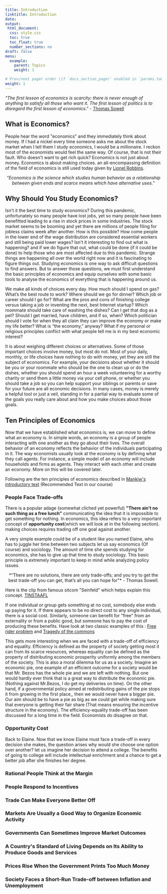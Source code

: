 ```yaml
---
title: Introduction
linktitle: Introduction
date: 
output: 
 html_document:
  css: style.css 
  toc: true
  toc_float: true
  number_sections: no
draft: false
menu:
  example:
    parent: Topics 
    weight: 1

# Prev/next pager order (if `docs_section_pager` enabled in `params.toml`)
weight: 1
---
```


*"The first lesson of economics is scarcity: there is never enough of anything to satisfy all those who want it. The first lesson of politics is to disregard the first
lesson of economics."* - [Thomas Sowell](https://en.wikipedia.org/wiki/Thomas_Sowell)

## What is Economics?

People hear the word "economics" and they immediately think about money. If I had a nickel every time someone asks me about the stock market when I tell them I study economics, I would be a millionaire. I reckon most of the economists would feel the same way. Of course, that is not their fault. Who doesn't want to get rich quick? Economics is not just about money. Economics is about making choices. an all-encompassing definition of the field of economics is still used today given by [Lionel Robbins](https://en.wikipedia.org/wiki/Lionel_Robbins).


<center>

*“Economics is the science which studies human behavior as a relationship between given ends and scarce means which have alternative uses.*"

</center>

## Why Should You Study Economics?

Isn't it the best time to study economics? During this pandemic, unfortunately so many people have lost jobs, yet so many people have been benefitted leading to a rise in stock prices in some industries. The stock market seems to be booming and yet there are millions of people filing for jobless claims week after another. How is this possible? How come people in the lower end of the wage distribution are considered essential workers and still being paid lower wages? Isn't it interesting to find out what is happening? and if we do figure that out, what could be done (if it could be done) to help those who are most affected due to this pandemic. Strange things are happening all over the world right now and it is fascinating to figure things out. Studying economics is one way to ask difficult questions to find answers. But to answer those questions, we must first understand the basic principles of economics and equip ourselves with some basic tools to analyse the economics of everything that is happening around us.

We make all kinds of choices every day. How much should I spend on gas? What’s the best route to work? Where should we go for dinner? Which job or career should I go for? What are the pros and cons of finishing college versus taking a job or inventing the next, best Internet startup? Which roommate should take care of washing the dishes? Can I get that dog as a pet? Should I get married, have children, and if so, when? Which politician should I vote for when they all claim they can improve the economy or make my life better? What is “the economy,” anyway? What if my personal or religious principles conflict with what people tell me is in my best economic interest?


It is about weighing different choices or alternatives. Some of those important choices involve money, but most do not. Most of your daily, monthly, or life choices have nothing to do with money, yet they are still the subject of economics. For example, your decisions about whether it should be you or your roommate who should be the one to clean up or do the dishes, whether you should spend an hour a week volunteering for a worthy charity or send them a little money via your cell phone, or whether you should take a job so you can help support your siblings or parents or save for your future are all economic decisions. In many cases, money is merely a helpful tool or just a veil, standing in for a partial way to evaluate some of the goals you really care about and how you make choices about those goals.


## Ten Principles of Economics

Now that we have established what economics is, we can move to define what an economy is. In simple words, an economy is a group of people interacting with one another as they go about their lives. The overall behavior of an economy reflects the behavior of the individuals participating in it. The way economists usually look at the economy is by defining what they call agents. For instance, a simple model of an economy will include households and firms as agents. They interact with each other and create an economy. More on this will be covered later.

Following are the ten principles of economics described in [Mankiw's introductory text](https://www.amazon.com/Principles-Macroeconomics-N-Gregory-Mankiw/dp/1305971507) (Recommended Text in our course)

### People Face Trade-offs

There is a popular adage (somewhat cliched yet powerful)  **"There ain't no such thing as a free lunch"** communicating the idea that it is impossible to get something for nothing. In economics, this idea refers to a very important concept of **opportunity cost**(which we will look at in the following section). making choices requires trading off one goal against another.

A very simple example could be of a student like you named Elaine, who has to juggle her time between two subjects let us say economics (Of course) and sociology. The amount of time she spends studying for economics, she has to give up that time to study sociology. This basic principle is extremely important to keep in mind while analyzing policy issues. 


<center>
*“There are no solutions, there are only trade-offs; and you try to get the best trade-off you can get, that’s all you can hope for"* - Thomas Sowell. 
</center>


Here is the clip from famous sitcom "Seinfeld" which helps explain this concept. [TINSTAAFL](https://www.youtube.com/watch?v=ie1XGTYueHw)


If one individual or group gets something at no cost, somebody else ends up paying for it. If there appears to be no direct cost to any single individual, there is a social cost. Similarly, someone can benefit for "free" from an externality or from a public good, but someone has to pay the cost of producing these benefits. Have look at two classic examples of this : [Free rider problem](https://en.wikipedia.org/wiki/Free-rider_problem)  and [Tragedy of the commons](https://en.wikipedia.org/wiki/Tragedy_of_the_commons)

This gets more interesting when we are faced with a trade-off of efficiency and equality. Efficiency is defined as the property of society getting most it can from its scarce resources, whereas equality can be defined as the property of distributing economic prosperity uniformly among the members of the society. This is also a moral dilemma for us as a society. Imagine an economic pie, one example of an efficient outcome for a society would be that Mr. Bezos has the whole pie and we are left with nothing. But one would hardly ever think that is a great way to distribute the economic pie. (Nothing against Mr.Bezos, I do get my deliveries on time). On the other hand, if a governmental policy aimed at redistributing gains of the pie stops it from growing in the first place,, then we would never have a bigger pie. Our aim should be to have a pie as big as we could get while making sure that everyone is getting their fair share (That means ensuring the incentive structure in the economy). The efficiency-equality trade-off has been discussed for a long time in the field. Economists do disagree on that.

### Opportunity Cost

Back to Elaine. Now that we know Elaine must face a trade-off in every decision she makes, the question arises why would she choose one option over another? let us imagine her decision to attend a college. The benefits of going to college will include intellectual enrichment and a chance to get a better job after she finishes her degree.

### Rational People Think at the Margin

### People Respond to Incentives

### Trade Can Make Everyone Better Off

### Markets Are Usually a Good Way to Organize Economic Activity

### Governments Can Sometimes Improve Market Outcomes

### A Country's Standard of Living Depends on Its Ability to Produce Goods and Services

### Prices Rise When the Government Prints Too Much Money

### Society Faces a Short-Run Trade-off between Inflation and Unemployment
